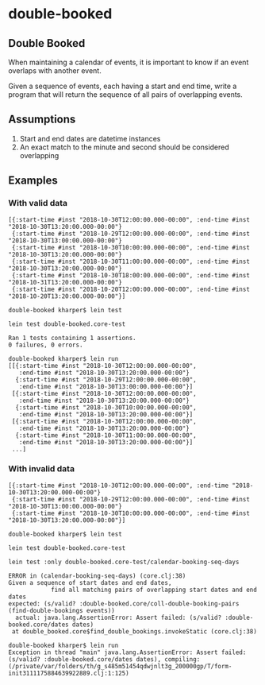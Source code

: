 # double-booked

## Double Booked
When maintaining a calendar of events, it is important to know if an event overlaps with another event.

Given a sequence of events, each having a start and end time, write a program that will return the sequence of all pairs of overlapping events.

## Assumptions

1. Start and end dates are datetime instances
2. An exact match to the minute and second should be considered overlapping

## Examples

### With valid data
```
[{:start-time #inst "2018-10-30T12:00:00.000-00:00", :end-time #inst "2018-10-30T13:20:00.000-00:00"}
 {:start-time #inst "2018-10-29T12:00:00.000-00:00", :end-time #inst "2018-10-30T13:00:00.000-00:00"}
 {:start-time #inst "2018-10-30T10:00:00.000-00:00", :end-time #inst "2018-10-30T13:20:00.000-00:00"}
 {:start-time #inst "2018-10-30T11:00:00.000-00:00", :end-time #inst "2018-10-30T13:20:00.000-00:00"}
 {:start-time #inst "2018-10-30T18:00:00.000-00:00", :end-time #inst "2018-10-31T13:20:00.000-00:00"}
 {:start-time #inst "2018-10-20T12:00:00.000-00:00", :end-time #inst "2018-10-20T13:20:00.000-00:00"}]
```

```
double-booked kharper$ lein test

lein test double-booked.core-test

Ran 1 tests containing 1 assertions.
0 failures, 0 errors.

```

```
double-booked kharper$ lein run
[[{:start-time #inst "2018-10-30T12:00:00.000-00:00",
   :end-time #inst "2018-10-30T13:20:00.000-00:00"}
  {:start-time #inst "2018-10-29T12:00:00.000-00:00",
   :end-time #inst "2018-10-30T13:00:00.000-00:00"}]
 [{:start-time #inst "2018-10-30T12:00:00.000-00:00",
   :end-time #inst "2018-10-30T13:20:00.000-00:00"}
  {:start-time #inst "2018-10-30T10:00:00.000-00:00",
   :end-time #inst "2018-10-30T13:20:00.000-00:00"}]
 [{:start-time #inst "2018-10-30T12:00:00.000-00:00",
   :end-time #inst "2018-10-30T13:20:00.000-00:00"}
  {:start-time #inst "2018-10-30T11:00:00.000-00:00",
   :end-time #inst "2018-10-30T13:20:00.000-00:00"}]
 ...]
```

### With invalid data
```
[{:start-time #inst "2018-10-30T12:00:00.000-00:00", :end-time "2018-10-30T13:20:00.000-00:00"}
 {:start-time #inst "2018-10-29T12:00:00.000-00:00", :end-time #inst "2018-10-30T13:00:00.000-00:00"}
 {:start-time #inst "2018-10-30T10:00:00.000-00:00", :end-time #inst "2018-10-30T13:20:00.000-00:00"}]
```
```
double-booked kharper$ lein test

lein test double-booked.core-test

lein test :only double-booked.core-test/calendar-booking-seq-days

ERROR in (calendar-booking-seq-days) (core.clj:38)
Given a sequence of start dates and end dates,
            find all matching pairs of overlapping start dates and end dates
expected: (s/valid? :double-booked.core/coll-double-booking-pairs (find-double-bookings events))
  actual: java.lang.AssertionError: Assert failed: (s/valid? :double-booked.core/dates dates)
 at double_booked.core$find_double_bookings.invokeStatic (core.clj:38)
```

```
double-booked kharper$ lein run
Exception in thread "main" java.lang.AssertionError: Assert failed: (s/valid? :double-booked.core/dates dates), compiling:(/private/var/folders/th/g_s485m51454qdwjnlt3g_200000gp/T/form-init3111175884639922889.clj:1:125)
```
